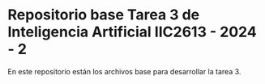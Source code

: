 # Repositorio base Tarea 3 de Inteligencia Artificial IIC2613 - 2024 - 2

En este repositorio están los archivos base para desarrollar la tarea 3. 